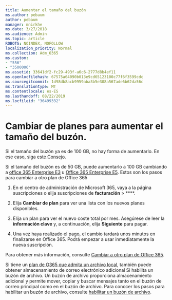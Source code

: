 ```yaml
---
title: Aumentar el tamaño del buzón
ms.author: pebaum
author: pebaum
manager: mnirkhe
ms.date: 3/27/2018
ms.audience: Admin
ms.topic: article
ROBOTS: NOINDEX, NOFOLLOW
localization_priority: Normal
ms.collection: Adm_O365
ms.custom:
- "556"
- "3500006"
ms.assetid: 33641df2-fc29-493f-a6c6-2777d8b4ef11
ms.openlocfilehash: 67575a64090b013e9cd65123100c77f6f3599cdc
ms.sourcegitcommit: 1d98db8acb9959aba3b5e308a567ade6b62da56c
ms.translationtype: MT
ms.contentlocale: es-ES
ms.lasthandoff: 08/22/2019
ms.locfileid: "36499332"
---
```

# <a name="switch-plans-to-increase-mailbox-size"></a>Cambiar de planes para aumentar el tamaño del buzón.

Si el tamaño del buzón ya es de 100 GB, no hay forma de aumentarlo. En ese caso, siga [este Consejo](https://support.office.com/client/e57572ff-0ba7-4782-ba5d-cdac3142ea71).
  
Si el tamaño del buzón es de 50 GB, puede aumentarlo a 100 GB cambiando a [office 365 Enterprise E3](https://products.office.com/business/office-365-enterprise-e3-business-software) u [Office 365 Enterprise E5](https://products.office.com/business/office-365-enterprise-e5-business-software). Estos son los pasos para cambiar a otro plan de Office 365
  
1. En el centro de administración de Microsoft 365, vaya [](https://go.microsoft.com/fwlink/p/?linkid=842054) a la página suscripciones o elija suscripciones de **facturación** \> ****.

2. Elija **Cambiar de plan** para ver una lista con los nuevos planes disponibles.

3. Elija un plan para ver el nuevo coste total por mes. Asegúrese de leer la **información clave** y, a continuación, elija **Siguiente** para pagar.

4. Una vez haya realizado el pago, el cambio tardará unos minutos en finalizarse en Office 365. Podrá empezar a usar inmediatamente la nueva suscripción.

Para obtener más información, consulte [Cambiar a otro plan de Office 365](https://support.office.com/article/73318661-8f33-478b-bcc7-fb8d69dbb22a).
  
Si tiene un [plan de O365 que admita un archivo local](https://docs.microsoft.com/office365/servicedescriptions/exchange-online-archiving-service-description/exchange-online-archiving-service-description), también puede obtener almacenamiento de correo electrónico adicional Si habilita un buzón de archivo.  Un buzón de archivo proporciona almacenamiento adicional y permite mover, copiar y buscar mensajes tanto en el buzón de correo principal como en el buzón de archivo. Para conocer los pasos para habilitar un buzón de archivo, consulte [habilitar un buzón de archivo](https://docs.microsoft.com/office365/securitycompliance/enable-archive-mailboxes).
